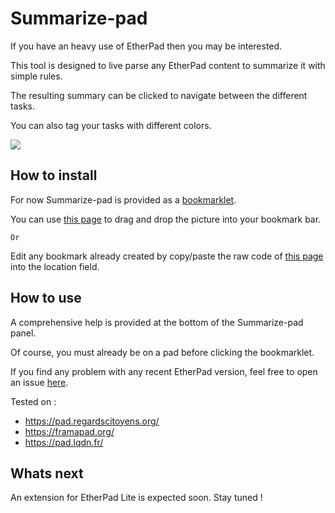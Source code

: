 # Summarize-pad

If you have an heavy use of EtherPad then you may be interested.

This tool is designed to live parse any EtherPad content to summarize it with simple rules.

The resulting summary can be clicked to navigate between the different tasks.

You can also tag your tasks with different colors.

![](http://bjperson.github.io/summarize-pad/thumb.png)

## How to install

For now Summarize-pad is provided as a [bookmarklet](https://fr.wikipedia.org/wiki/Bookmarklet).

You can use [this page](http://bjperson.github.io/summarize-pad/) to drag and drop the picture into your bookmark bar.

`Or`

Edit any bookmark already created by copy/paste the raw code of [this page](https://raw.githubusercontent.com/bjperson/summarize-pad/gh-pages/bookmarklet.js) into the location field.

## How to use

A comprehensive help is provided at the bottom of the Summarize-pad panel.

Of course, you must already be on a pad before clicking the bookmarklet.

If you find any problem with any recent EtherPad version, feel free to open an issue [here](https://github.com/bjperson/summarize-pad/issues).

Tested on :
- https://pad.regardscitoyens.org/
- https://framapad.org/
- https://pad.lqdn.fr/

## Whats next

An extension for EtherPad Lite is expected soon. Stay tuned !
